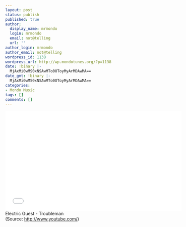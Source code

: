 ```yaml
---
layout: post
status: publish
published: true
author:
  display_name: mrmondo
  login: mrmondo
  email: not@telling
  url: ''
author_login: mrmondo
author_email: not@telling
wordpress_id: 1138
wordpress_url: http://wp.mondotunes.org/?p=1138
date: !binary |-
  MjAxMi0wMS0xNSAwMTo0OToyMyArMDAwMA==
date_gmt: !binary |-
  MjAxMi0wMS0xNSAwMTo0OToyMyArMDAwMA==
categories:
- Mondo Music
tags: []
comments: []
---
```

<iframe width="560" height="315" src="//www.youtube.com/embed/3OC2aPCuzjo" frameborder="0"> </iframe>
Electric Guest - Troubleman
<div class="attribution">(<span>Source:</span> <a href="http://www.youtube.com/">http://www.youtube.com/</a>)</div>
